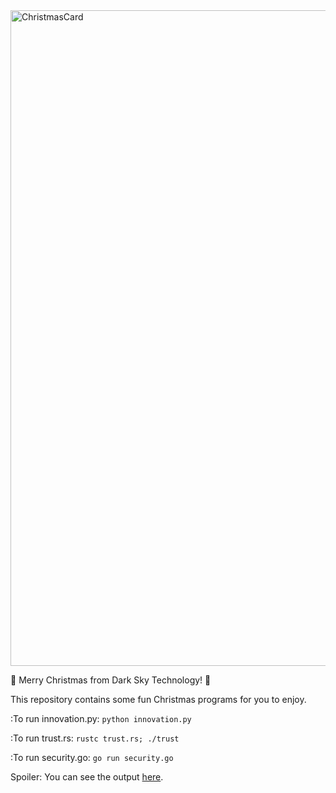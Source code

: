 <img width="1049" alt="ChristmasCard" src="https://user-images.githubusercontent.com/86533923/143780037-7aa91cec-b31a-432e-8c03-86ceaf44287a.png">

🎄 Merry Christmas from Dark Sky Technology! 🎄

This repository contains some fun Christmas programs for you to enjoy.

:To run innovation.py:
```python innovation.py```

:To run trust.rs:
```rustc trust.rs; ./trust```

:To run security.go:
```go run security.go```

Spoiler: You can see the output [here](DETAILS.md).
